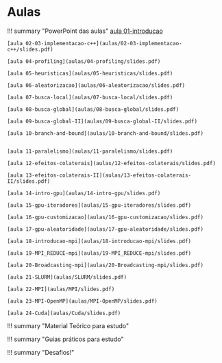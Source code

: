 # Aulas

!!! summary "PowerPoint das aulas"
    [aula 01-introducao](aulas/01-introducao/slides.pdf)

    [aula 02-03-implementacao-c++](aulas/02-03-implementacao-c++/slides.pdf)
    
    [aula 04-profiling](aulas/04-profiling/slides.pdf)
    
    [aula 05-heuristicas](aulas/05-heuristicas/slides.pdf)
    
    [aula 06-aleatorizacao](aulas/06-aleatorizacao/slides.pdf)
    
    [aula 07-busca-local](aulas/07-busca-local/slides.pdf)
    
    [aula 08-busca-global](aulas/08-busca-global/slides.pdf)
    
    [aula 09-busca-global-II](aulas/09-busca-global-II/slides.pdf)
    
    [aula 10-branch-and-bound](aulas/10-branch-and-bound/slides.pdf)
    
    
    [aula 11-paralelismo](aulas/11-paralelismo/slides.pdf)
    
    [aula 12-efeitos-colaterais](aulas/12-efeitos-colaterais/slides.pdf)
    
    [aula 13-efeitos-colaterais-II](aulas/13-efeitos-colaterais-II/slides.pdf)
    
    [aula 14-intro-gpu](aulas/14-intro-gpu/slides.pdf)
    
    [aula 15-gpu-iteradores](aulas/15-gpu-iteradores/slides.pdf)
    
    [aula 16-gpu-customizacao](aulas/16-gpu-customizacao/slides.pdf)
    
    [aula 17-gpu-aleatoridade](aulas/17-gpu-aleatoridade/slides.pdf)
    
    [aula 18-introducao-mpi](aulas/18-introducao-mpi/slides.pdf)
    
    [aula 19-MPI_REDUCE-mpi](aulas/19-MPI_REDUCE-mpi/slides.pdf)
    
    [aula 20-Broadcasting-mpi](aulas/20-Broadcasting-mpi/slides.pdf)
    
    [aula 21-SLURM](aulas/SLURM/slides.pdf)
    
    [aula 22-MPI](aulas/MPI/slides.pdf)
    
    [aula 23-MPI-OpenMP](aulas/MPI-OpenMP/slides.pdf)
    
    [aula 24-Cuda](aulas/Cuda/slides.pdf)
    

!!! summary "Material Teórico para estudo"

!!! summary "Guias práticos para estudo"

!!! summary "Desafios!"
